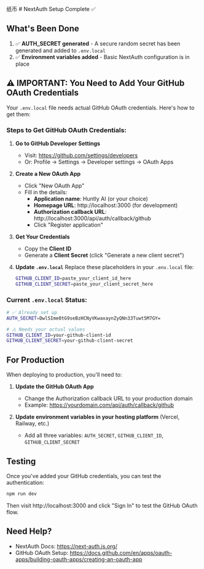 纸币 # NextAuth Setup Complete ✅

## What's Been Done

1. ✅ **AUTH_SECRET generated** - A secure random secret has been generated and added to `.env.local`
2. ✅ **Environment variables added** - Basic NextAuth configuration is in place

## ⚠️ IMPORTANT: You Need to Add Your GitHub OAuth Credentials

Your `.env.local` file needs actual GitHub OAuth credentials. Here's how to get them:

### Steps to Get GitHub OAuth Credentials:

1. **Go to GitHub Developer Settings**

   - Visit: https://github.com/settings/developers
   - Or: Profile → Settings → Developer settings → OAuth Apps

2. **Create a New OAuth App**

   - Click "New OAuth App"
   - Fill in the details:
     - **Application name**: Huntly AI (or your choice)
     - **Homepage URL**: http://localhost:3000 (for development)
     - **Authorization callback URL**: http://localhost:3000/api/auth/callback/github
     - Click "Register application"

3. **Get Your Credentials**
   - Copy the **Client ID**
   - Generate a **Client Secret** (click "Generate a new client secret")
4. **Update `.env.local`**
   Replace these placeholders in your `.env.local` file:
   ```bash
   GITHUB_CLIENT_ID=paste_your_client_id_here
   GITHUB_CLIENT_SECRET=paste_your_client_secret_here
   ```

### Current `.env.local` Status:

```bash
# ✅ Already set up
AUTH_SECRET=DwlSIme0tG9seBzHCNyVKwaxaynZyQNn33Tuwt5M7GY=

# ⚠️ Needs your actual values
GITHUB_CLIENT_ID=your-github-client-id
GITHUB_CLIENT_SECRET=your-github-client-secret
```

## For Production

When deploying to production, you'll need to:

1. **Update the GitHub OAuth App**

   - Change the Authorization callback URL to your production domain
   - Example: https://yourdomain.com/api/auth/callback/github

2. **Update environment variables in your hosting platform** (Vercel, Railway, etc.)
   - Add all three variables: `AUTH_SECRET`, `GITHUB_CLIENT_ID`, `GITHUB_CLIENT_SECRET`

## Testing

Once you've added your GitHub credentials, you can test the authentication:

```bash
npm run dev
```

Then visit http://localhost:3000 and click "Sign In" to test the GitHub OAuth flow.

## Need Help?

- NextAuth Docs: https://next-auth.js.org/
- GitHub OAuth Setup: https://docs.github.com/en/apps/oauth-apps/building-oauth-apps/creating-an-oauth-app
